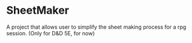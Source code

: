 # SheetMaker
A project that allows user to simplify the sheet making process for a rpg session. (Only for D&amp;D 5E, for now)
